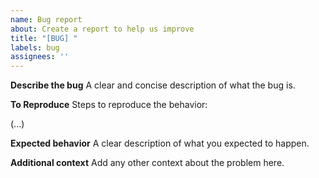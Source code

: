 ```yaml
---
name: Bug report
about: Create a report to help us improve
title: "[BUG] "
labels: bug
assignees: ''
---
```


**Describe the bug**
A clear and concise description of what the bug is.

**To Reproduce**
Steps to reproduce the behavior:

(...)

**Expected behavior**
A clear description of what you expected to happen.

**Additional context**
Add any other context about the problem here.